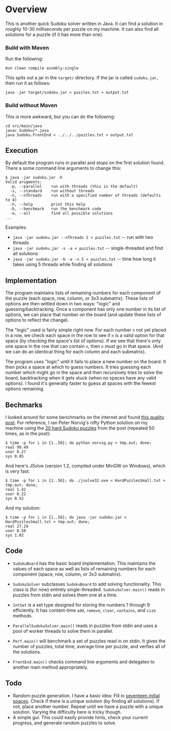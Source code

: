 Overview
========

This is another quick Sudoku solver written in Java. It can find a solution in roughly 10-30 milliseconds per puzzle on my machine. It can also find all solutions for a puzzle (if it has more than one).

### Build with Maven ###

Run the following:
    
    mvn clean compile assmbly:single

This spits out a jar in the `target/` directory. If the jar is called `sudoku.jar`, then run it as follows:

    java -jar target/sudoku.jar < puzzles.txt > output.txt

### Build without Maven ###

This is more awkward, but you can do the following:

    cd src/main/java
    javac Sudoku/*.java
    java Sudoku.FrontEnd < ../../../puzzles.txt > output.txt

## Execution ##

By default the program runs in parallel and stops on the first solution found. There a some command line arguments to change this:

    $ java -jar sudoku.jar -h
    Valid arugments:
      -p, --parallel    run with threads (this is the default)
      -s, --standard    run without threads
      -n, --nThreads    run with a specified number of threads (defaults to 4)
      -h, --help        print this help
      -b, --benchmark   run the benchmark code
      -a, --all         find all possible solutions
    ...

Examples:
  * `java -jar sudoku.jar --nThreads 2 < puzzles.txt` -- run with two threads
  * `java -jar sudoku.jar -s -a < puzzles.txt` -- single-threaded and  find all solutions
  * `java -jar sudoku.jar -b -a -n 5 < puzzles.txt` -- time how long it takes using 5 threads while finding all solutions 

## Implementation ##

The program maintains lists of remaining numbers for each component of the puzzle (each space, row, column, or 3x3 submatrix). These lists of options are then wittled down in two ways: "logic" and guessing/backtracking. Once a component has only one number in its list of options, we can place that number on the board (and update these lists of options to reflect the change).

The "logic" used is fairly simple right now. For each number `n` not yet placed in a row, we check each space in the row to see if `n` is a valid option for that space (by checking the space's list of options). If we see that there's only one space in the row that can contain `n`, then `n` must go in that space. (And we can do an identical thing for each column and each submatrix).

The program uses "logic" until it fails to place a new number on the board. It then picks a space at which to guess numbers. It tries guessing each number which might go in the space and then recursively tries to solve the board, backtracking when it gets stuck (when no spaces have any valid options). I found it's generally faster to guess at spaces with the fewest options remaining.

## Bechmarks ##

I looked around for some benchmarks on the internet and found [this quality post](http://attractivechaos.wordpress.com/2011/06/19/an-incomplete-review-of-sudoku-solver-implementations/). For reference, I ran Peter Norvig's nifty Python solution on my machine using the [20 hard Sudoku puzzles](https://github.com/attractivechaos/plb/blob/master/sudoku/sudoku.txt) from the post (repeated 50 times, as in the post):

    $ time -p for i in {1..50}; do python norvig.py > tmp.out; done;
    real 99.49
    user 0.27
    sys 0.85

And here's JSolve (version 1.2, compiled under MinGW on Windows), which is very fast:

    $ time -p for i in {1..50}; do ./jsolve32.exe < HardPuzzlesSmall.txt > tmp.out; done;
    real 1.42
    user 0.22
    sys 0.52

And my solution:
    
    $ time -p for i in {1..50}; do java -jar sudoku.jar < HardPuzzlesSmall.txt > tmp.out; done;
    real 27.29
    user 0.50
    sys 1.02

## Code ##

  * `SudokuBoard` has the basic board implementation. This maintains the values of each space as well as lists of remaining numbers for each component (space, row, column, or 3x3 submatrix).

  * `SudokuSolver` subclasses `SudokuBoard` to add solving functionality. This class is (for now) entirely single-threaded. `SudokuSolver.main()` reads in puzzles from stdin and solves them one at a time.

  * `IntSet` is a set type designed for storing the numbers 1 through 9 efficiently. It has contant-time `add`, `remove`, `clear`, `contains`, and `size` methods.

  * `ParallelSudokuSolver.main()` reads in puzzles from stdin and uses a pool of worker threads to solve them in parallel. 

  * `Perf.main()` will benchmark a set of puzzles read in on stdin. It gives the number of puzzles, total time, average time per puzzle, and verfies all of the solutions.

  * `FrontEnd.main()` checks command line arguments and delegates to another main method appropriately.

## Todo ##

  - Random puzzle generation. I have a basic idea: Fill in [seventeen initial spaces](http://www.technologyreview.com/view/426554/mathematicians-solve-minimum-sudoku-problem/). Check if there is a unique solution (by finding all solutions). If not, place another number. Repeat until we have a puzzle with a unique solution. Varying the difficulty here is tricky though. 
  - A simple gui. This could easily provide hints, check your current progress, and generate random puzzles to solve.
